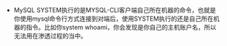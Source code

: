 - MySQL SYSTEM执行的是MYSQL-CLI客户端自己所在机器的命令，也就是你使用mysql命令行方式连接到对端后，使用SYSTEM执行的还是自己所在机器的指令。比如你system whoami，你会发现是你自己的主机账户名，所以无法用在渗透过程的当中。